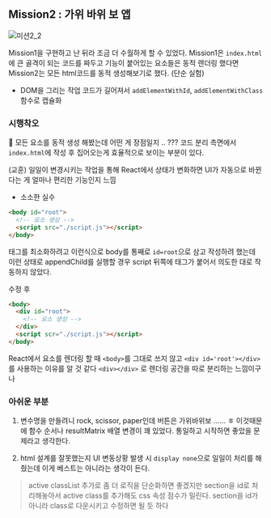 ## Mission2 : 가위 바위 보 앱

![미션2_2](https://github.com/zldnlto/inflearn-warming-up/assets/95897068/7c5b94be-9bfb-4d6b-b0c8-c3f08bb5ea90)

Mission1을 구현하고 난 뒤라 조금 더 수월하게 할 수 있었다. Mission1은 `index.html`에 큰 골격이 되는 코드를 짜두고 기능이 붙어있는 요소들은 동적 렌더링 했다면 Mission2는 모든 html코드를 동적 생성해보기로 했다. (단순 실험)

- DOM을 그리는 작업 코드가 길어져서 `addElementWithId`, `addElementWithClass` 함수로 캡슐화

### 시행착오

🤔 모든 요소를 동적 생성 해봤는데 어떤 게 장점일지 .. ???
코드 분리 측면에서 `index.html`에 작성 후 집어오는게 효율적으로 보이는 부분이 있다.

(교훈) 일일이 변경시키는 작업을 통해 React에서 상태가 변화하면 UI가 자동으로 바뀐다는 게 얼마나 편리한 기능인지 느낌

- 소소한 실수

```html
<body id="root">
  <!-- 요소 생성 -->
  <script src="./script.js"></script>
</body>
```

태그를 최소화하려고 이런식으로 body를 통째로 `id=root`으로 삼고 작성하려 했는데
이런 상태로 appendChild를 실행할 경우 script 뒤쪽에 태그가 붙어서 의도한 대로 작동하지 않았다.

수정 후

```html
<body>
  <div id="root">
    <!-- 요소 생성 -->
  </div>
  <script scr="./script.js"></script>
</body>
```

React에서 요소를 렌더링 할 때 `<body>`를 그대로 쓰지 않고 `<div id='root'></div>` 를 사용하는 이유를 알 것 같다
`<div></div>` 로 렌더링 공간을 따로 분리하는 느낌이구나

### 아쉬운 부분

1. 변수명을 만들려니 rock, scissor, paper인데 버튼은 가위바위보 ...... ㅎ 이것때문에 함수 순서나 resultMatrix 배열 변경이 꽤 있었다. 통일하고 시작하면 좋았을 문제라고 생각한다.

2. html 설계를 잘못했는지 UI 변동상황 발생 시 `display none`으로 일일이 처리를 해줬는데 이게 베스트는 아니라는 생각이 든다.

> active classList 추가로 좀 더 로직을 단순화하면 좋겠지만
> section을 id로 처리해놓아서 active class를 추가해도 css 속성 점수가 밀린다.
> section을 id가 아니라 class로 다운시키고 수정하면 될 듯 하다
